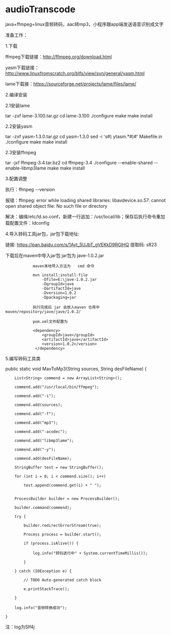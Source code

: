 # audioTranscode
java+ffmpeg+linux音频转码，aac转mp3，小程序跟app端发送语音识别成文字


准备工作：

1.下载

ffmpeg下载链接：http://ffmpeg.org/download.html

yasm下载链接：http://www.linuxfromscratch.org/blfs/view/svn/general/yasm.html

lame下载接：https://sourceforge.net/projects/lame/files/lame/

 

2.编译安装

2.1安装lame

tar -zxf lame-3.100.tar.gz
cd lame-3.100
./configure
make
make install

2.2安装yasm

tar -zxf yasm-1.3.0.tar.gz
cd yasm-1.3.0
sed -i 's#) ytasm.*#)#' Makefile.in
./configure
make
make install

2.3安装ffmpeg

tar -jxf ffmpeg-3.4.tar.bz2
cd ffmpeg-3.4
./configure --enable-shared --enable-libmp3lame
make
make install
 

3.配置调整

执行：ffmpeg --version


报错：ffmpeg: error while loading shared libraries: libavdevice.so.57: cannot open shared object file: No such file or directory


解决：编缉/etc/ld.so.conf，新建一行追加：/usr/local/lib；保存后执行命令重加载配置文件：ldconfig


4.导入转码工具jar包，jar包下载地址:

  链接: https://pan.baidu.com/s/1Ayt_5UJbT_gVEKkD9RGlHQ 提取码: s823 
  
  
  

下载后在maven中导入jar包   jar包为  jave-1.0.2.jar


                maven本地导入方法为   cmd 命令
                
                mvn install:install-file 
                    -Dfile=E:\jave-1.0.2.jar    
                    -DgroupId=jave 
                    -DartifactId=jave 
                    -Dversion=1.0.2 
                    -Dpackaging=jar 
                
                执行完成后 jar 会放入maven 仓库中  maven/repository/jave/jave/1.0.2/
                
                pom.xml文件配置为
                
                <dependency>
                    <groupId>jave</groupId>
                    <artifactId>jave</artifactId>
                    <version>1.0.2</version>
                 </dependency>
                 
                 
  5.编写转码工具类
  
  
  
  public static void MavToMp3(String sources, String desFileName) {
  
        List<String> commend = new ArrayList<String>();
        
        commend.add("/usr/local/bin/ffmpeg");
        
        commend.add("-i");
        
        commend.add(sources);
        
        commend.add("-f");
        
        commend.add("mp3");
        
        commend.add("-acodec");
        
        commend.add("libmp3lame");
        
        commend.add("-y");
        
        commend.add(desFileName);
        
        StringBuffer test = new StringBuffer();
        
        for (int i = 0; i < commend.size(); i++)
        
            test.append(commend.get(i) + " ");
            
      
        ProcessBuilder builder = new ProcessBuilder();
        
        builder.command(commend);
        
        try {
        
            builder.redirectErrorStream(true);
            
            Process process = builder.start();
            
            if (process.isAlive()) {
            
                log.info("转码进行中" + System.currentTimeMillis());
                
            }
            
        } catch (IOException e) {
        
            // TODO Auto-generated catch block
            
            e.printStackTrace();
            
        }
        
        log.info("音频转换成功");
        
    }
    
    
   注：log为Slf4j
               


